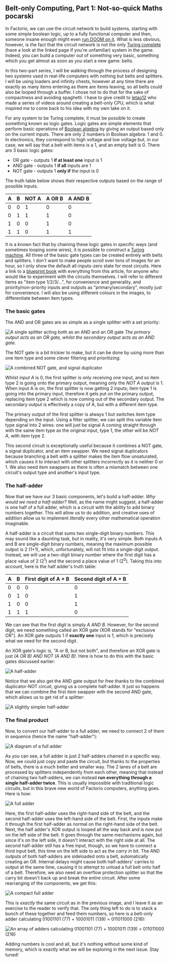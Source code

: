 ## Belt-only Computing, Part 1: Not-so-quick Maths <author>pocarski</author>

In Factorio, we can use the circuit network to build systems, starting with some simple boolean logic, up to a fully functional computer and then, someone insane enough might even [run DOOM on it](https://www.youtube.com/watch?v=OE24uwCiz9Q&list=PLdkxm81SV4uVs7EHAxeGcaPLe9xX_7tjb). What is less obvious, however, is the fact that the circuit network is not the only [Turing complete](https://en.wikipedia.org/wiki/Turing_completeness) (have a look at the linked page if you're unfamiliar) system in the game. Indeed, you can build a computer out of something very basic, something which you get almost as soon as you start a new game: belts.

In this two-part series, I will be walking through the process of designing two systems used in real-life computers with nothing but belts and splitters. I will be using loaders and infinity chests, however at any time there are exactly as many items entering as there are items leaving, so all belts could also be looped through a buffer. I chose not to do that for the sake of compactness and avoiding spaghetti. I have to give credit to [letao12](https://www.youtube.com/channel/UC6BeS4toXnPJe-Kds9E_FEQ) who made a series of videos around creating a belt-only CPU, which is what inspired me to come back to his idea with my own take on it.

For any system to be Turing complete, it must be possible to create something known as logic gates. Logic gates are simple elements that perform basic operations of [Boolean algebra](https://en.wikipedia.org/wiki/Boolean_algebra) by giving an output based only on the current inputs. There are only 2 numbers in Boolean algebra: 1 and 0. In electronics, they correspond to high voltage and low voltage but, in our case, we will say that a belt with items is a 1, and an empty belt is 0. There are 3 basic logic gates:

* OR gate - outputs 1 **if at least one** input is 1
* AND gate - outputs 1 **if all** inputs are 1
* NOT gate - outputs 1 **only if** the input is 0

The truth table below shows their respective outputs based on the range of possible inputs.

| A    | B    | NOT A | A OR B | A AND B |
| ---- | ---- | ----- | ------ | ------- |
| 0    | 0    | 1     | 0      | 0       |
| 0    | 1    | 1     | 1      | 0       |
| 1    | 0    | 0     | 1      | 0       |
| 1    | 1    | 0     | 1      | 1       |

It is a known fact that by chaining these logic gates in specific ways (and sometimes looping some wires), it is possible to construct a [Turing machine](https://en.wikipedia.org/wiki/Turing_machine). All three of the basic gate types can be created entirely with belts and splitters. I don't want to make people scroll over tons of images for an hour, so I only show the default all-inputs-zero state for most circuits. Here a link to a [blueprint book](https://controlc.com/9e140a6c) with everything from this article, for anyone who would like to experiment with the circuits themselves. I will refer to different items as "item type 1/2/3/...", for convenience and generality, and priority/non-priority inputs and outputs as "primary/secondary", mostly just for convenience. I will also be using different colours in the images, to differentiate between item types.

### The basic gates

The AND and OR gates are as simple as a single splitter with a set priority:

![A single splitter acting both as an AND and an OR gate](https://cdn.discordapp.com/attachments/699618487097884723/802622552198479932/and_and_or.png)
*The primary output acts as an OR gate, whilst the secondary output acts as an AND gate.*

The NOT gate is a bit trickier to make, but it can be done by using more than one item type and some clever filtering and prioritizing:

![A combined NOT gate, and signal duplicator](https://cdn.discordapp.com/attachments/699618487097884723/802622548889305169/very_useful_circuit.png)

Whilst *input A* is 0, the first splitter is only receiving one input, and so item type 2 is going onto the primary output, meaning only the *NOT A output* is 1. When input A is on, the first splitter is now getting 2 inputs; item type 1 is going into the primary input, therefore it gets put on the primary output, replacing item type 2 which is now coming out of the secondary output. The secondary output is effectively a copy of A, but with a different item type.

The primary output of the first splitter is always 1 but switches item type depending on the input. Using a filter splitter, we can split this variable item type signal into 2 wires: one will just be signal A coming straight through with the same item type as the original input, type 1, the other will be *NOT A*, with item type 2.

This second circuit is exceptionally useful because it combines a NOT gate, a signal duplicator, and an item swapper. We need signal duplicators because branching a belt with a splitter makes the item flow unsaturated, which causes it to interact with other splitters incorrectly as it is neither 0 or 1. We also need item swappers as there is often a mismatch between one circuit's output type and another's input type.

### The half-adder

Now that we have our 3 basic components, let's build a half-adder. *Why would we need a half-adder?* Well, as the name might suggest, a half-adder is one half of a full adder, which is a circuit with the ability to add binary numbers together. This will allow us to do addition, and creative uses of addition allow us to implement *literally* every other mathematical operation imaginable.

A half-adder is a circuit that sums two single-digit binary numbers. This may sound like a daunting task, but in reality, it's very simple. Both inputs A and B are single-digit binary numbers, meaning the maximum possible output is 2 (1+1), which, unfortunately, will not fit into a single-digit output. Instead, we will use a two-digit binary number where the first digit has a place value of 2 (2<sup>1</sup>) and the second a place value of 1 (2<sup>0</sup>). Taking this into account, here is the half adder's truth table:

| A    | B    | First digit of A + B | Second digit of A + B |
| ---- | ---- | -------------------- | --------------------- |
| 0    | 0    | 0                    | 0                     |
| 0    | 1    | 0                    | 1                     |
| 1    | 0    | 0                    | 1                     |
| 1    | 1    | 1                    | 0                     |

We can see that the first digit is simply *A AND B*. However, for the second digit, we need something called an XOR gate (XOR stands for "exclusive OR"). An XOR gate outputs 1 if **exactly one** input is 1, which is precisely what we need for the second digit.

An XOR gate's logic is, "A or B, but not both", and therefore an XOR gate is just *(A OR B) AND NOT (A AND B)*. Here is how to do this with the basic gates discussed earlier:

![A half-adder](https://cdn.discordapp.com/attachments/699618487097884723/802622555218247710/half_adder.png)

Notice that we also get the AND gate output for free thanks to the combined duplicator-NOT circuit, giving us a complete half-adder. It just so happens that we can combine the first item swapper with the second AND gate, which allows us to get rid of a splitter:

![A slightly simpler half-adder](https://cdn.discordapp.com/attachments/699618487097884723/802655251529596948/simpler_half_adder.png)

### The final product

Now, to convert our half-adder to a full adder, we need to connect 2 of them in sequence (hence the name "half-adder"):

![A diagram of a full adder](https://cdn.discordapp.com/attachments/699618487097884723/802652825074532362/unknown.png)

As you can see, a full adder is just 2 half-adders chained in a specific way. Now, we could just copy and paste the circuit, but thanks to the properties of belts, there is a much better and smaller way. The 2 lanes of a belt are processed by splitters independently from each other, meaning that instead of chaining two half-adders, we can instead **run everything through a single half-adder twice**. This is usually impossible with traditional logic circuits, but in this brave new world of Factorio computers, anything goes. Here is how:

![A full adder](https://cdn.discordapp.com/attachments/699618487097884723/802622547937329193/spread_out_full_adder.png)

Here, the first half-adder uses the right-hand side of the belt, and the second half-adder uses the left-hand side of the belt. First, the inputs make it through the first half-adder as normal on the right-hand side of the belt. Next, the half adder's XOR output is looped all the way back and is now put on the left side of the belt. It goes through the same mechanisms again, but since it's on the left side, it doesn't interact with the right side at all. The second half-adder still has a free input, though, so we have to connect a third input belt, this time on the left side to act as the *carry in* bit. The AND outputs of both half-adders are sideloaded onto a belt, automatically creating an OR. Internal delays might cause both half-adders' carries to output at the same time, causing it to attempt to unload a full belt onto half of a belt. Therefore, we also need an overflow protection splitter so that the carry bit doesn't back up and break the entire circuit. After some rearranging of the components, we get this:

![A compact full adder](https://cdn.discordapp.com/attachments/699618487097884723/802622554841153567/compacted_full_adder.png)

This is *exactly* the same circuit as in the previous image, and I leave it as an exercise to the reader to verify that. The only thing left to do is to stack a bunch of these together and feed them numbers, so here is a belt-only adder calculating 01001101 (77) + 10001011 (139) = 011011000 (216):

![An array of adders calculating 01001101 (77) + 10001011 (139) = 011011000 (216)](https://media.discordapp.net/attachments/704073496552144959/808383185280434206/K1VQHZg.png)

Adding numbers is cool and all, but it's nothing without some kind of memory, which is exactly what we will be exploring in the next issue. Stay tuned!
